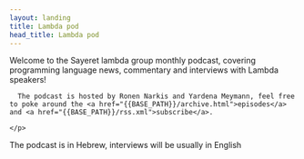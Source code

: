 ```yaml
---
layout: landing
title: Lambda pod
head_title: Lambda pod
---
```


<div class="row">
  <div class="highlight-wrap span4">
    <p>
      Welcome to the Sayeret lambda group monthly podcast, covering programming language news, commentary and interviews with Lambda speakers!


      The podcast is hosted by Ronen Narkis and Yardena Meymann, feel free to poke around the <a href="{{BASE_PATH}}/archive.html">episodes</a> and <a href="{{BASE_PATH}}/rss.xml">subscribe</a>.
     
    </p>
    
   <p> The podcast is in Hebrew, interviews will be usually in English </p>
  </div>
</div>


